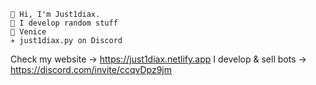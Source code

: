 ```
👋 Hi, I'm Just1diax.
🎳 I develop random stuff
📍 Venice
✈️ just1diax.py on Discord
```
Check my website -> https://just1diax.netlify.app
I develop & sell bots -> https://discord.com/invite/ccqvDpz9jm
